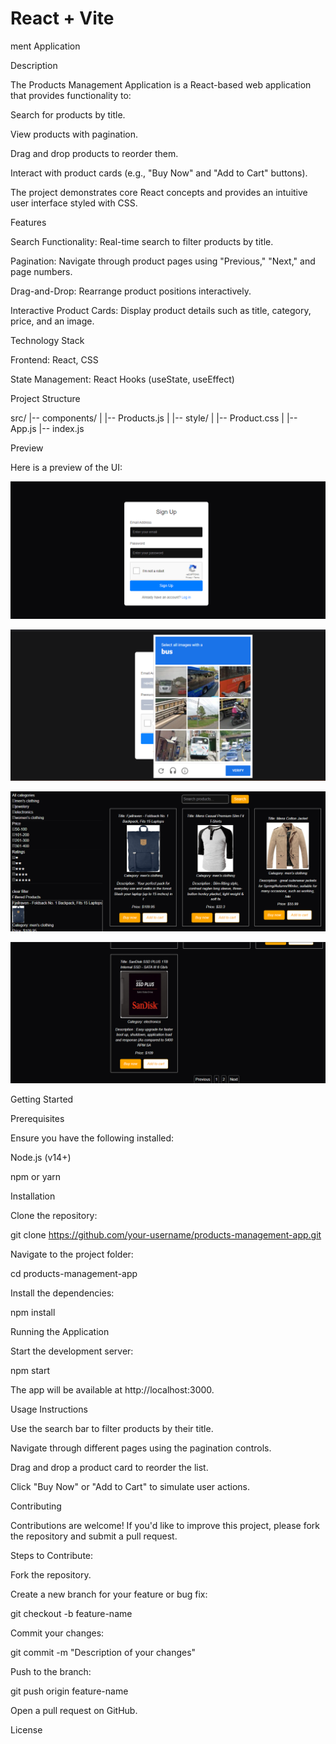 # React + Vite
ment Application

Description

The Products Management Application is a React-based web application that provides functionality to:

Search for products by title.

View products with pagination.

Drag and drop products to reorder them.

Interact with product cards (e.g., "Buy Now" and "Add to Cart" buttons).

The project demonstrates core React concepts and provides an intuitive user interface styled with CSS.

Features

Search Functionality: Real-time search to filter products by title.

Pagination: Navigate through product pages using "Previous," "Next," and page numbers.

Drag-and-Drop: Rearrange product positions interactively.

Interactive Product Cards: Display product details such as title, category, price, and an image.

Technology Stack

Frontend: React, CSS

State Management: React Hooks (useState, useEffect)


Project Structure

src/
|-- components/
|   |-- Products.js
|
|-- style/
|   |-- Product.css
|
|-- App.js
|-- index.js

Preview

Here is a preview of the UI:

![Description of the Image](./public/home.png)

![Description of the Image](./public/capta-google.png)

![Description of the Image](./public/product-card.png)

![Description of the Image](./public/pagination.png)




Getting Started

Prerequisites

Ensure you have the following installed:

Node.js (v14+)

npm or yarn

Installation

Clone the repository:

git clone https://github.com/your-username/products-management-app.git

Navigate to the project folder:

cd products-management-app

Install the dependencies:

npm install

Running the Application

Start the development server:

npm start

The app will be available at http://localhost:3000.

Usage Instructions

Use the search bar to filter products by their title.

Navigate through different pages using the pagination controls.

Drag and drop a product card to reorder the list.

Click "Buy Now" or "Add to Cart" to simulate user actions.

Contributing

Contributions are welcome! If you'd like to improve this project, please fork the repository and submit a pull request.

Steps to Contribute:

Fork the repository.

Create a new branch for your feature or bug fix:

git checkout -b feature-name

Commit your changes:

git commit -m "Description of your changes"

Push to the branch:

git push origin feature-name

Open a pull request on GitHub.

License